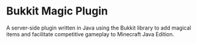 # Bukkit Magic Plugin

A server-side plugin written in Java using the Bukkit library to add magical items and facilitate competitive gameplay to Minecraft Java Edition.
